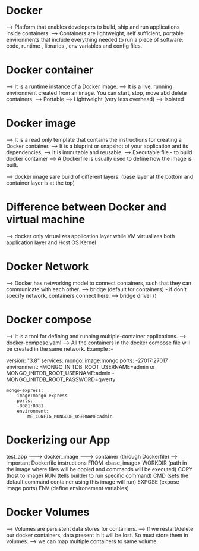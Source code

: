 # Docker
--> Platform that enables developers to build, ship and run applications inside containers.
--> Containers are lightweight, self sufficient, portable environments that include everything needed to run a piece of software: code, runtime , libraries , env variables and config files.


# Docker container
--> It is a runtime instance of a Docker image.
--> It is a live, running environment created from an image. You can start, stop, move abd delete containers.
--> Portable
--> Lightweight (very less overhead)
--> Isolated




# Docker image
--> It is a read only template that contains the instructions for creating a Docker container.
--> It is a bluprint or snapshot of your application and its dependencies.
--> It is immutable and reusable.
--> Executable file - to build docker container
--> A Dockerfile is usually used to define how the image is built.


--> docker image sare build of different layers. (base layer at the bottom and container layer is at the top)

# Difference between Docker and virtual machine
--> docker only virtualizes application layer while VM virtualizes both application layer and Host OS Kernel


# Docker Network
--> Docker has networking model to connect containers, such that they can communicate with each other.
--> bridge (default for containers) - if don't specify network, containers connect here. 
--> bridge driver ()


# Docker compose
--> It is a tool for defining and running multiple-container applications.
--> docker-compose.yaml
--> All the containers in the docker compose file will be created in the same network.
Example :-  

version: "3.8"
services:
    mongo:
        image:mongo
        ports:
        -27017:27017
        environment:
        -MONGO_INITDB_ROOT_USERNAME=admin  or
            MONGO_INITDB_ROOT_USERNAME:admin
        -MONGO_INITDB_ROOT_PASSWORD=qwerty

    mongo-express:
        image:mongo-express
        ports:
        -8081:8081
        environment:
            ME_CONFIG_MONGODB_USERNAME:admin


# Dockerizing our App
test_app ---> docker_image ---> container   (through Dockerfile)
--> important Dockerfile instructions
FROM <base_image>
WORKDIR (path in the image where files will be copied and commands will be executed)
COPY  (host to image)
RUN   (tells builder to run specific command)
CMD   (sets the default command container using this image will run)
EXPOSE  (expose image ports)
ENV  (define environement variables)



# Docker Volumes
--> Volumes are persistent data stores for containers.
--> If we restart/delete our docker containers, data present in it will be lost. So must store them in volumes.
--> we can map multiple containers to same volume.